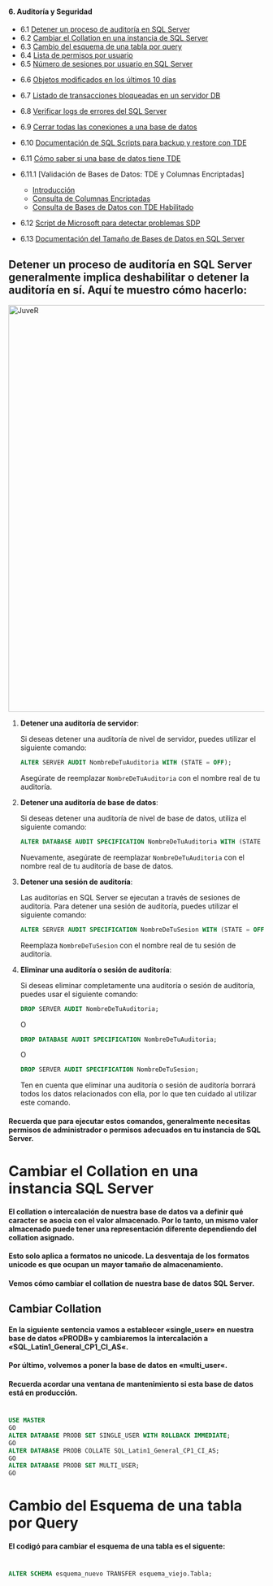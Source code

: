 #### **6. Auditoría y Seguridad**
- 6.1 [Detener un proceso de auditoría en SQL Server](#13)  
- 6.2 [Cambiar el Collation en una instancia de SQL Server](#cambiarcollattionsql)  
- 6.3 [Cambio del esquema de una tabla por query](#cambiarsquemad)  
- 6.4 [Lista de permisos por usuario](#listausuariosdb)  
- 6.5 [Número de sesiones por usuario en SQL Server](#numeroseccionessqlserver)  
* 6.6 [Objetos modificados en los últimos 10 días](#objectosmodificadosultimosdias)  
 - 6.7 [Listado de transacciones bloqueadas en un servidor DB](#bloqueos2)  
 - 6.8 [Verificar logs de errores del SQL Server](#errorlogsql)  
 - 6.9 [Cerrar todas las conexiones a una base de datos](#cerrarconexionessql)  
 - 6.10 [Documentación de SQL Scripts para backup y restore con TDE](#tde1)  

 -  6.11 [Cómo saber si una base de datos tiene TDE](#49)  
 -  6.11.1 [Validación de Bases de Datos: TDE y Columnas Encriptadas]
    - [Introducción](#introducción)
    - [Consulta de Columnas Encriptadas](#consulta-de-columnas-encriptadas)
    - [Consulta de Bases de Datos con TDE Habilitado](#consulta-de-bases-de-datos-con-tde-habilitado)

 - 6.12 [Script de Microsoft para detectar problemas SDP](#45sdp)  

 - 6.13 [Documentación del Tamaño de Bases de Datos en SQL Server](#6.13)

 ## Detener un proceso de auditoría en SQL Server generalmente implica deshabilitar o detener la auditoría en sí. Aquí te muestro cómo hacerlo:<a name="13"></a>

<img src="https://i.ytimg.com/vi/wOdycyG4yx0/maxresdefault.jpg?format=jpg&name=large" alt="JuveR" width="800px">


1. **Detener una auditoría de servidor**:

   Si deseas detener una auditoría de nivel de servidor, puedes utilizar el siguiente comando:

   ~~~sql
   ALTER SERVER AUDIT NombreDeTuAuditoria WITH (STATE = OFF);
   ~~~

   Asegúrate de reemplazar `NombreDeTuAuditoria` con el nombre real de tu auditoría.

2. **Detener una auditoría de base de datos**:

   Si deseas detener una auditoría de nivel de base de datos, utiliza el siguiente comando:

   ~~~sql
   ALTER DATABASE AUDIT SPECIFICATION NombreDeTuAuditoria WITH (STATE = OFF);
   ~~~

   Nuevamente, asegúrate de reemplazar `NombreDeTuAuditoria` con el nombre real de tu auditoría de base de datos.

3. **Detener una sesión de auditoría**:

   Las auditorías en SQL Server se ejecutan a través de sesiones de auditoría. Para detener una sesión de auditoría, puedes utilizar el siguiente comando:

   ~~~sql
   ALTER SERVER AUDIT SPECIFICATION NombreDeTuSesion WITH (STATE = OFF);
   ~~~

   Reemplaza `NombreDeTuSesion` con el nombre real de tu sesión de auditoría.

4. **Eliminar una auditoría o sesión de auditoría**:

   Si deseas eliminar completamente una auditoría o sesión de auditoría, puedes usar el siguiente comando:

   ~~~sql
   DROP SERVER AUDIT NombreDeTuAuditoria;
   ~~~

   O

   ~~~sql
   DROP DATABASE AUDIT SPECIFICATION NombreDeTuAuditoria;
   ~~~

   O

   ~~~sql
   DROP SERVER AUDIT SPECIFICATION NombreDeTuSesion;
   ~~~

   Ten en cuenta que eliminar una auditoría o sesión de auditoría borrará todos los datos relacionados con ella, por lo que ten cuidado al utilizar este comando.

#### Recuerda que para ejecutar estos comandos, generalmente necesitas permisos de administrador o permisos adecuados en tu instancia de SQL Server.
#


# Cambiar el Collation en una instancia SQL Server<a name="cambiarcollattionsql"></a>


#### El collation o intercalación de nuestra base de datos va a definir qué caracter se asocia con el valor almacenado. Por lo tanto, un mismo valor almacenado puede tener una representación diferente dependiendo del collation asignado.

#### Esto solo aplica a formatos no unicode. La desventaja de los formatos unicode es que ocupan un mayor tamaño de almacenamiento.

#### Vemos cómo cambiar el collation de nuestra base de datos SQL Server.

## Cambiar Collation
#### En la siguiente sentencia vamos a establecer «single_user» en nuestra base de datos «PRODB»  y cambiaremos la intercalación a «SQL_Latin1_General_CP1_CI_AS«.

#### Por último, volvemos a poner la base de datos en «multi_user«.

#### Recuerda acordar una ventana de mantenimiento si esta base de datos está en producción.
# 


~~~sql
USE MASTER
GO
ALTER DATABASE PRODB SET SINGLE_USER WITH ROLLBACK IMMEDIATE;
GO
ALTER DATABASE PRODB COLLATE SQL_Latin1_General_CP1_CI_AS;
GO
ALTER DATABASE PRODB SET MULTI_USER;
GO
~~~
# 


# Cambio del Esquema de una tabla por Query<a name="cambiarsquemad"></a>

#### El codigó para cambiar el esquema de una tabla es el siguente:
# 


~~~sql
ALTER SCHEMA esquema_nuevo TRANSFER esquema_viejo.Tabla;
~~~
# 




